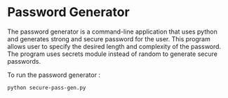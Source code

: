 # Password Generator

The password generator is a command-line application that uses python and generates strong and secure password for the user. This program allows user to specify the desired length and complexity of the password.
The program uses secrets module instead of random to generate secure passwords.

To run the password generator : 
``` bash
python secure-pass-gen.py
```
